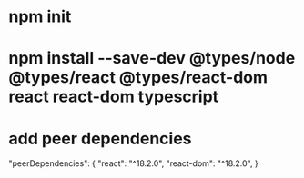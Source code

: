 # npm init
# npm install --save-dev @types/node @types/react @types/react-dom react react-dom typescript
# add peer dependencies
"peerDependencies": {
    "react": "^18.2.0",
    "react-dom": "^18.2.0",
}
